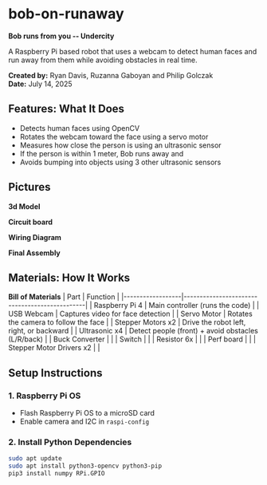 # bob-on-runaway
**Bob runs from you -- Undercity**

A Raspberry Pi based robot that uses a webcam to detect human faces and run away from them while avoiding obstacles in real time.

**Created by:** Ryan Davis, Ruzanna Gaboyan and Philip Golczak  
**Date:** July 14, 2025  

## Features: What It Does

- Detects human faces using OpenCV
- Rotates the webcam toward the face using a servo motor
- Measures how close the person is using an ultrasonic sensor
- If the person is within 1 meter, Bob runs away and
- Avoids bumping into objects using 3 other ultrasonic sensors

## Pictures

**3d Model**

**Circuit board**

**Wiring Diagram**

**Final Assembly**

## Materials: How It Works

**Bill of Materials**
| Part         | Function                                      |
|------------------|-----------------------------------------------|
| Raspberry Pi 4    | Main controller (runs the code)              |
| USB Webcam        | Captures video for face detection            |
| Servo Motor       | Rotates the camera to follow the face        |
| Stepper Motors x2 | Drive the robot left, right, or backward     |
| Ultrasonic x4     | Detect people (front) + avoid obstacles (L/R/back) |
| Buck Converter |  |
| Switch |  | 
| Resistor 6x | |
| Perf board |  |
| Stepper Motor Drivers x2 |  |


## Setup Instructions

### 1. Raspberry Pi OS
- Flash Raspberry Pi OS to a microSD card 
- Enable camera and I2C in `raspi-config`

### 2. Install Python Dependencies
```bash
sudo apt update
sudo apt install python3-opencv python3-pip
pip3 install numpy RPi.GPIO

